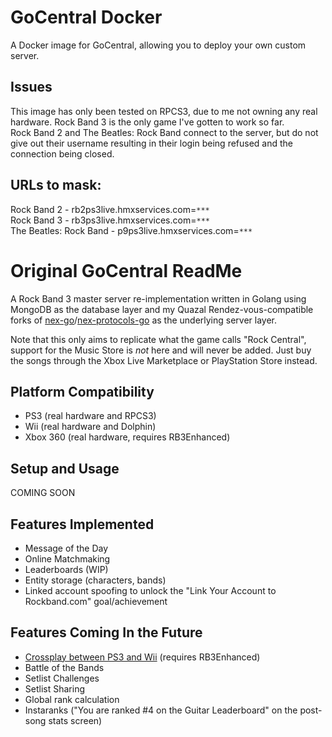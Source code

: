 # GoCentral Docker
A Docker image for GoCentral, allowing you to deploy your own custom server.

## Issues
This image has only been tested on RPCS3, due to me not owning any real hardware. Rock Band 3 is the only game I've gotten to work so far.<br>
Rock Band 2 and The Beatles: Rock Band connect to the server, but do not give out their username resulting in their login being refused and the connection being closed.

## URLs to mask:
Rock Band 2 - rb2ps3live.hmxservices.com=`***`<br>
Rock Band 3 - rb3ps3live.hmxservices.com=`***`<br>
The Beatles: Rock Band - p9ps3live.hmxservices.com=`***`<br>

# Original GoCentral ReadMe
A Rock Band 3 master server re-implementation written in Golang using MongoDB as the database layer and my Quazal Rendez-vous-compatible forks of [nex-go](https://github.com/ihatecompvir/nex-go)/[nex-protocols-go](https://github.com/ihatecompvir/nex-protocols-go) as the underlying server layer. 

Note that this only aims to replicate what the game calls "Rock Central", support for the Music Store is _not_ here and will never be added. Just buy the songs through the Xbox Live Marketplace or PlayStation Store instead.

## Platform Compatibility
- PS3 (real hardware and RPCS3)
- Wii (real hardware and Dolphin)
- Xbox 360 (real hardware, requires RB3Enhanced)

## Setup and Usage
COMING SOON

## Features Implemented
- Message of the Day
- Online Matchmaking
- Leaderboards (WIP)
- Entity storage (characters, bands)
- Linked account spoofing to unlock the "Link Your Account to Rockband.com" goal/achievement

## Features Coming In the Future
- [Crossplay between PS3 and Wii](https://www.youtube.com/watch?v=KW5NrjDsv00) (requires RB3Enhanced)
- Battle of the Bands
- Setlist Challenges
- Setlist Sharing
- Global rank calculation
- Instaranks ("You are ranked #4 on the Guitar Leaderboard" on the post-song stats screen)
